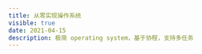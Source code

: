 ```yaml
---
title: 从零实现操作系统
visible: true
date: 2021-04-15
description: 极简 operating system，基于协程，支持多任务
---
```


